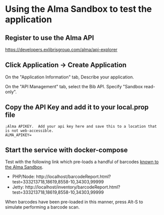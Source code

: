 # Using the Alma Sandbox to test the application

## Register to use the Alma API

https://developers.exlibrisgroup.com/alma/api-explorer

## Click Application -> Create Application

On the "Application Information" tab, Describe your application.

On the "API Management" tab, select the Bib API.  Specify "Sandbox read-only".

## Copy the API Key and add it to your local.prop file

    ;Alma APIKEY.  Add your api key here and save this to a location that is not web-accessible.
    ALMA_APIKEY=

## Start the service with docker-compose

Test with the following link which pre-loads a handful of barcodes [known to the Alma Sandbox](https://developers.exlibrisgroup.com/blog/Sample-IDs-for-running-Alma-API-on-the-Guest-Sandbox).

- PHP/Node: http://localhost/barcodeReport.html?test=333213718,18619,8558-10,34303,99999
- Jetty: http://localhost/inventory/barcodeReport.html?test=333213718,18619,8558-10,34303,99999

When barcodes have been pre-loaded in this manner, press Alt-S to simulate performing a barcode scan.
